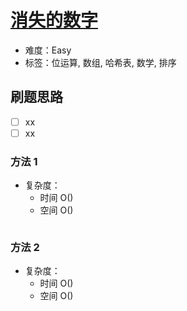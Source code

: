 # [消失的数字](https://leetcode-cn.com/problems/missing-number-lcci/)

- 难度：Easy
- 标签：位运算, 数组, 哈希表, 数学, 排序

## 刷题思路

- [ ] xx
- [ ] xx

### 方法 1

- 复杂度：
    - 时间 O()
    - 空间 O()

``` js

```

### 方法 2

- 复杂度：
    - 时间 O()
    - 空间 O()

``` js

```
